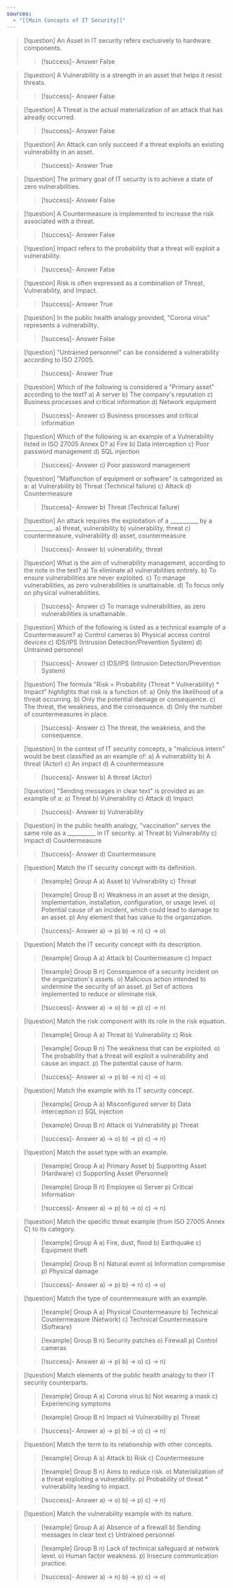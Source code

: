 ```yaml
---
sources:
  - "[[Main Concepts of IT Security]]"
---
```

> [!question] An Asset in IT security refers exclusively to hardware components.
>> [!success]- Answer
>> False

> [!question] A Vulnerability is a strength in an asset that helps it resist threats.
>> [!success]- Answer
>> False

> [!question] A Threat is the actual materialization of an attack that has already occurred.
>> [!success]- Answer
>> False

> [!question] An Attack can only succeed if a threat exploits an existing vulnerability in an asset.
>> [!success]- Answer
>> True

> [!question] The primary goal of IT security is to achieve a state of zero vulnerabilities.
>> [!success]- Answer
>> False

> [!question] A Countermeasure is implemented to increase the risk associated with a threat.
>> [!success]- Answer
>> False

> [!question] Impact refers to the probability that a threat will exploit a vulnerability.
>> [!success]- Answer
>> False

> [!question] Risk is often expressed as a combination of Threat, Vulnerability, and Impact.
>> [!success]- Answer
>> True

> [!question] In the public health analogy provided, "Corona virus" represents a vulnerability.
>> [!success]- Answer
>> False

> [!question] "Untrained personnel" can be considered a vulnerability according to ISO 27005.
>> [!success]- Answer
>> True

> [!question] Which of the following is considered a "Primary asset" according to the text?
> a) A server
> b) The company's reputation
> c) Business processes and critical information
> d) Network equipment
>> [!success]- Answer
>> c) Business processes and critical information

> [!question] Which of the following is an example of a Vulnerability listed in ISO 27005 Annex D?
> a) Fire
> b) Data interception
> c) Poor password management
> d) SQL injection
>> [!success]- Answer
>> c) Poor password management

> [!question] "Malfunction of equipment or software" is categorized as a:
> a) Vulnerability
> b) Threat (Technical failure)
> c) Attack
> d) Countermeasure
>> [!success]- Answer
>> b) Threat (Technical failure)

> [!question] An attack requires the exploitation of a __________ by a __________.
> a) threat, vulnerability
> b) vulnerability, threat
> c) countermeasure, vulnerability
> d) asset, countermeasure
>> [!success]- Answer
>> b) vulnerability, threat

> [!question] What is the aim of vulnerability management, according to the note in the text?
> a) To eliminate all vulnerabilities entirely.
> b) To ensure vulnerabilities are never exploited.
> c) To manage vulnerabilities, as zero vulnerabilities is unattainable.
> d) To focus only on physical vulnerabilities.
>> [!success]- Answer
>> c) To manage vulnerabilities, as zero vulnerabilities is unattainable.

> [!question] Which of the following is listed as a technical example of a Countermeasure?
> a) Control cameras
> b) Physical access control devices
> c) IDS/IPS (Intrusion Detection/Prevention System)
> d) Untrained personnel
>> [!success]- Answer
>> c) IDS/IPS (Intrusion Detection/Prevention System)

> [!question] The formula "Risk = Probability (Threat * Vulnerability) * Impact" highlights that risk is a function of:
> a) Only the likelihood of a threat occurring.
> b) Only the potential damage or consequence.
> c) The threat, the weakness, and the consequence.
> d) Only the number of countermeasures in place.
>> [!success]- Answer
>> c) The threat, the weakness, and the consequence.

> [!question] In the context of IT security concepts, a "malicious intern" would be best classified as an example of:
> a) A vulnerability
> b) A threat (Actor)
> c) An impact
> d) A countermeasure
>> [!success]- Answer
>> b) A threat (Actor)

> [!question] "Sending messages in clear text" is provided as an example of a:
> a) Threat
> b) Vulnerability
> c) Attack
> d) Impact
>> [!success]- Answer
>> b) Vulnerability

> [!question] In the public health analogy, "vaccination" serves the same role as a __________ in IT security.
> a) Threat
> b) Vulnerability
> c) Impact
> d) Countermeasure
>> [!success]- Answer
>> d) Countermeasure

> [!question] Match the IT security concept with its definition.
>> [!example] Group A
>> a) Asset
>> b) Vulnerability
>> c) Threat
>
>> [!example] Group B
>> n) Weakness in an asset at the design, implementation, installation, configuration, or usage level.
>> o) Potential cause of an incident, which could lead to damage to an asset.
>> p) Any element that has value to the organization.
>
>> [!success]- Answer
>> a) -> p)
>> b) -> n)
>> c) -> o)

> [!question] Match the IT security concept with its description.
>> [!example] Group A
>> a) Attack
>> b) Countermeasure
>> c) Impact
>
>> [!example] Group B
>> n) Consequence of a security incident on the organization's assets.
>> o) Malicious action intended to undermine the security of an asset.
>> p) Set of actions implemented to reduce or eliminate risk.
>
>> [!success]- Answer
>> a) -> o)
>> b) -> p)
>> c) -> n)

> [!question] Match the risk component with its role in the risk equation.
>> [!example] Group A
>> a) Threat
>> b) Vulnerability
>> c) Risk
>
>> [!example] Group B
>> n) The weakness that can be exploited.
>> o) The probability that a threat will exploit a vulnerability and cause an impact.
>> p) The potential cause of harm.
>
>> [!success]- Answer
>> a) -> p)
>> b) -> n)
>> c) -> o)

> [!question] Match the example with its IT security concept.
>> [!example] Group A
>> a) Misconfigured server
>> b) Data interception
>> c) SQL injection
>
>> [!example] Group B
>> n) Attack
>> o) Vulnerability
>> p) Threat
>
>> [!success]- Answer
>> a) -> o)
>> b) -> p)
>> c) -> n)

> [!question] Match the asset type with an example.
>> [!example] Group A
>> a) Primary Asset
>> b) Supporting Asset (Hardware)
>> c) Supporting Asset (Personnel)
>
>> [!example] Group B
>> n) Employee
>> o) Server
>> p) Critical Information
>
>> [!success]- Answer
>> a) -> p)
>> b) -> o)
>> c) -> n)

> [!question] Match the specific threat example (from ISO 27005 Annex C) to its category.
>> [!example] Group A
>> a) Fire, dust, flood
>> b) Earthquake
>> c) Equipment theft
>
>> [!example] Group B
>> n) Natural event
>> o) Information compromise
>> p) Physical damage
>
>> [!success]- Answer
>> a) -> p)
>> b) -> n)
>> c) -> o)

> [!question] Match the type of countermeasure with an example.
>> [!example] Group A
>> a) Physical Countermeasure
>> b) Technical Countermeasure (Network)
>> c) Technical Countermeasure (Software)
>
>> [!example] Group B
>> n) Security patches
>> o) Firewall
>> p) Control cameras
>
>> [!success]- Answer
>> a) -> p)
>> b) -> o)
>> c) -> n)

> [!question] Match elements of the public health analogy to their IT security counterparts.
>> [!example] Group A
>> a) Corona virus
>> b) Not wearing a mask
>> c) Experiencing symptoms
>
>> [!example] Group B
>> n) Impact
>> o) Vulnerability
>> p) Threat
>
>> [!success]- Answer
>> a) -> p)
>> b) -> o)
>> c) -> n)

> [!question] Match the term to its relationship with other concepts.
>> [!example] Group A
>> a) Attack
>> b) Risk
>> c) Countermeasure
>
>> [!example] Group B
>> n) Aims to reduce risk.
>> o) Materialization of a threat exploiting a vulnerability.
>> p) Probability of threat * vulnerability leading to impact.
>
>> [!success]- Answer
>> a) -> o)
>> b) -> p)
>> c) -> n)

> [!question] Match the vulnerability example with its nature.
>> [!example] Group A
>> a) Absence of a firewall
>> b) Sending messages in clear text
>> c) Untrained personnel
>
>> [!example] Group B
>> n) Lack of technical safeguard at network level.
>> o) Human factor weakness.
>> p) Insecure communication practice.
>
>> [!success]- Answer
>> a) -> n)
>> b) -> p)
>> c) -> o)